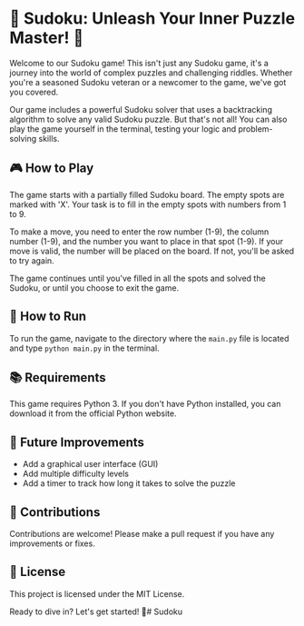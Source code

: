 # 🧩 Sudoku: Unleash Your Inner Puzzle Master! 🧩

Welcome to our Sudoku game! This isn't just any Sudoku game, it's a journey into the world of complex puzzles and challenging riddles. Whether you're a seasoned Sudoku veteran or a newcomer to the game, we've got you covered. 

Our game includes a powerful Sudoku solver that uses a backtracking algorithm to solve any valid Sudoku puzzle. But that's not all! You can also play the game yourself in the terminal, testing your logic and problem-solving skills. 

## 🎮 How to Play

The game starts with a partially filled Sudoku board. The empty spots are marked with 'X'. Your task is to fill in the empty spots with numbers from 1 to 9.

To make a move, you need to enter the row number (1-9), the column number (1-9), and the number you want to place in that spot (1-9). If your move is valid, the number will be placed on the board. If not, you'll be asked to try again.

The game continues until you've filled in all the spots and solved the Sudoku, or until you choose to exit the game.

## 🚀 How to Run

To run the game, navigate to the directory where the `main.py` file is located and type `python main.py` in the terminal.

## 📚 Requirements

This game requires Python 3. If you don't have Python installed, you can download it from the official Python website.

## 🌟 Future Improvements

- Add a graphical user interface (GUI)
- Add multiple difficulty levels
- Add a timer to track how long it takes to solve the puzzle

## 🤝 Contributions

Contributions are welcome! Please make a pull request if you have any improvements or fixes.

## 📜 License

This project is licensed under the MIT License.

Ready to dive in? Let's get started! 🎉# Sudoku
